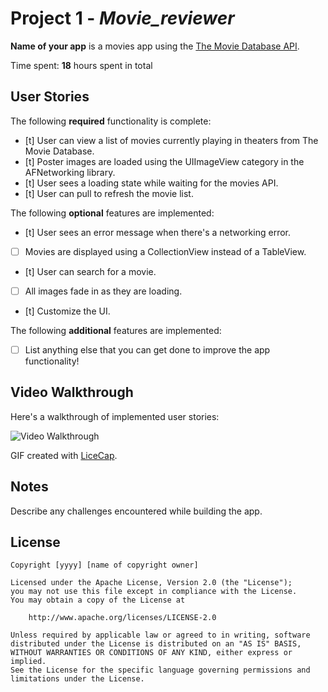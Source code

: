 # Project 1 - *Movie_reviewer*

**Name of your app** is a movies app using the [The Movie Database API](http://docs.themoviedb.apiary.io/#).

Time spent: **18** hours spent in total

## User Stories

The following **required** functionality is complete:

- [t] User can view a list of movies currently playing in theaters from The Movie Database.
- [t] Poster images are loaded using the UIImageView category in the AFNetworking library.
- [t] User sees a loading state while waiting for the movies API.
- [t] User can pull to refresh the movie list.

The following **optional** features are implemented:

- [t] User sees an error message when there's a networking error.
- [ ] Movies are displayed using a CollectionView instead of a TableView.
- [t] User can search for a movie.
- [ ] All images fade in as they are loading.
- [t] Customize the UI.

The following **additional** features are implemented:

- [ ] List anything else that you can get done to improve the app functionality!

## Video Walkthrough 

Here's a walkthrough of implemented user stories:

<img src='http://http://imgur.com/Y46MVwE' title='Video Walkthrough' width='' alt='Video Walkthrough' />

GIF created with [LiceCap](http://www.cockos.com/licecap/).

## Notes

Describe any challenges encountered while building the app.

## License

    Copyright [yyyy] [name of copyright owner]

    Licensed under the Apache License, Version 2.0 (the "License");
    you may not use this file except in compliance with the License.
    You may obtain a copy of the License at

        http://www.apache.org/licenses/LICENSE-2.0

    Unless required by applicable law or agreed to in writing, software
    distributed under the License is distributed on an "AS IS" BASIS,
    WITHOUT WARRANTIES OR CONDITIONS OF ANY KIND, either express or implied.
    See the License for the specific language governing permissions and
    limitations under the License.
